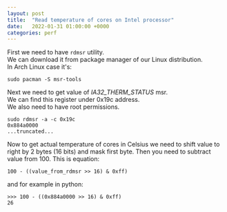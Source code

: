 ```yaml
---
layout: post
title:  "Read temperature of cores on Intel processor"
date:   2022-01-31 01:00:00 +0000
categories: perf
---
```

First we need to have `rdmsr` utility.  
We can download it from package manager of our Linux distribution.  
In Arch Linux case it's:
```
sudo pacman -S msr-tools
```
Next we need to get value of _IA32_THERM_STATUS_ msr.  
We can find this register under 0x19c address.  
We also need to have root permissions.
```
sudo rdmsr -a -c 0x19c
0x884a0000
...truncated...
```
Now to get actual temperature of cores in Celsius we need to shift value to right by 2 bytes (16 bits) and mask first byte.
Then you need to subtract value from 100. 
This is equation: 
```
100 - ((value_from_rdmsr >> 16) & 0xff)
```
and for example in python:
```
>>> 100 - ((0x884a0000 >> 16) & 0xff)
26
```
